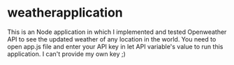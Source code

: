 # weatherapplication
This is an Node application in which I implemented and tested Openweather API to see the updated weather of any location in the world.
You need to open app.js file and enter your API key in let API variable's value to run this application. I can't provide my own key ;)
